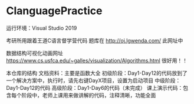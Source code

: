 # ClanguagePractice
运行环境：Visual Studio 2019

考研所用跟着王道C语言督学营代码
题库在 http://oj.lgwenda.com/ 此网址中

数据结构可视化动画网址 https://www.cs.usfca.edu/~galles/visualization/Algorithms.html 很好用！！

本仓库的结构
文档资料：主要是函数大全
初级阶段：Day1-Day12的代码放到了一个解决方案中，执行时，请先右键DayX项目，设置为启动项目
中级阶段：Day1-Day12的代码
高级阶段：Day1-Day6的代码（未完成）
课上演示代码：包含每个阶段中，老师上课用来做讲解的代码，注释清晰，功能全面

